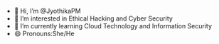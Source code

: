 - 👋 Hi, I’m @JyothikaPM
- 👀 I’m interested in Ethical Hacking and Cyber Security
- 🌱 I’m currently learning Cloud Technology and Information Security
- 😄 Pronouns:She/He

<!---
JyothikaPM/JyothikaPM is a ✨ special ✨ repository because its `README.md` (this file) appears on your GitHub profile.
You can click the Preview link to take a look at your changes.
--->
